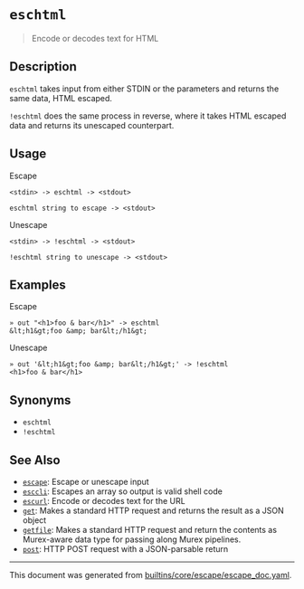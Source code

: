 # `eschtml`

> Encode or decodes text for HTML

## Description

`eschtml` takes input from either STDIN or the parameters and returns the same
data, HTML escaped.

`!eschtml` does the same process in reverse, where it takes HTML escaped data
and returns its unescaped counterpart.

## Usage

Escape

```
<stdin> -> eschtml -> <stdout>

eschtml string to escape -> <stdout>
```

Unescape

```
<stdin> -> !eschtml -> <stdout>

!eschtml string to unescape -> <stdout>
```

## Examples

Escape

```
» out "<h1>foo & bar</h1>" -> eschtml
&lt;h1&gt;foo &amp; bar&lt;/h1&gt;
```

Unescape

```
» out '&lt;h1&gt;foo &amp; bar&lt;/h1&gt;' -> !eschtml
<h1>foo & bar</h1>
```

## Synonyms

* `eschtml`
* `!eschtml`


## See Also

* [`escape`](../commands/escape.md):
  Escape or unescape input
* [`esccli`](../commands/esccli.md):
  Escapes an array so output is valid shell code
* [`escurl`](../commands/escurl.md):
  Encode or decodes text for the URL
* [`get`](../commands/get.md):
  Makes a standard HTTP request and returns the result as a JSON object
* [`getfile`](../commands/getfile.md):
  Makes a standard HTTP request and return the contents as Murex-aware data type for passing along Murex pipelines.
* [`post`](../commands/post.md):
  HTTP POST request with a JSON-parsable return

<hr/>

This document was generated from [builtins/core/escape/escape_doc.yaml](https://github.com/lmorg/murex/blob/master/builtins/core/escape/escape_doc.yaml).